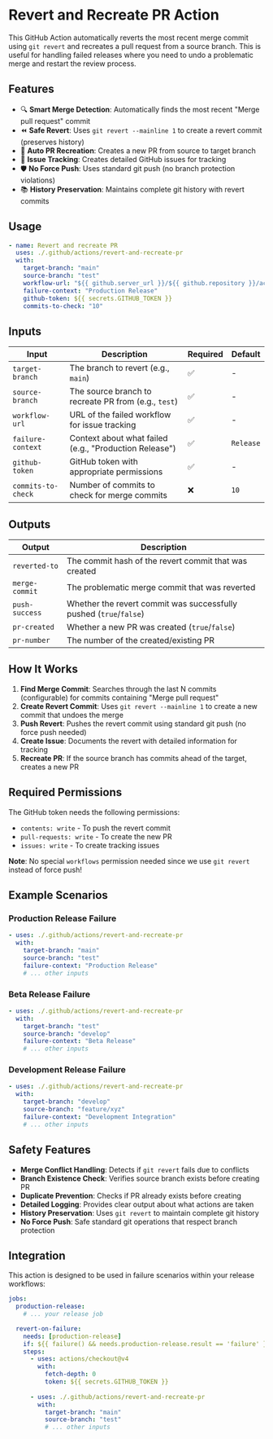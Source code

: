 # Revert and Recreate PR Action

This GitHub Action automatically reverts the most recent merge commit using `git revert` and recreates a pull request from a source branch. This is useful for handling failed releases where you need to undo a problematic merge and restart the review process.

## Features

- 🔍 **Smart Merge Detection**: Automatically finds the most recent "Merge pull request" commit
- ⏪ **Safe Revert**: Uses `git revert --mainline 1` to create a revert commit (preserves history)
- 🔄 **Auto PR Recreation**: Creates a new PR from source to target branch
- 📝 **Issue Tracking**: Creates detailed GitHub issues for tracking
- 🛡️ **No Force Push**: Uses standard git push (no branch protection violations)
- 📚 **History Preservation**: Maintains complete git history with revert commits

## Usage

```yaml
- name: Revert and recreate PR
  uses: ./.github/actions/revert-and-recreate-pr
  with:
    target-branch: "main"
    source-branch: "test"
    workflow-url: "${{ github.server_url }}/${{ github.repository }}/actions/runs/${{ github.run_id }}"
    failure-context: "Production Release"
    github-token: ${{ secrets.GITHUB_TOKEN }}
    commits-to-check: "10"
```

## Inputs

| Input | Description | Required | Default |
|-------|-------------|----------|---------|
| `target-branch` | The branch to revert (e.g., `main`) | ✅ | - |
| `source-branch` | The source branch to recreate PR from (e.g., `test`) | ✅ | - |
| `workflow-url` | URL of the failed workflow for issue tracking | ✅ | - |
| `failure-context` | Context about what failed (e.g., "Production Release") | ✅ | `Release` |
| `github-token` | GitHub token with appropriate permissions | ✅ | - |
| `commits-to-check` | Number of commits to check for merge commits | ❌ | `10` |

## Outputs

| Output | Description |
|--------|-------------|
| `reverted-to` | The commit hash of the revert commit that was created |
| `merge-commit` | The problematic merge commit that was reverted |
| `push-success` | Whether the revert commit was successfully pushed (`true`/`false`) |
| `pr-created` | Whether a new PR was created (`true`/`false`) |
| `pr-number` | The number of the created/existing PR |

## How It Works

1. **Find Merge Commit**: Searches through the last N commits (configurable) for commits containing "Merge pull request"
2. **Create Revert Commit**: Uses `git revert --mainline 1` to create a new commit that undoes the merge
3. **Push Revert**: Pushes the revert commit using standard git push (no force push needed)
4. **Create Issue**: Documents the revert with detailed information for tracking
5. **Recreate PR**: If the source branch has commits ahead of the target, creates a new PR

## Required Permissions

The GitHub token needs the following permissions:
- `contents: write` - To push the revert commit
- `pull-requests: write` - To create the new PR
- `issues: write` - To create tracking issues

**Note**: No special `workflows` permission needed since we use `git revert` instead of force push!

## Example Scenarios

### Production Release Failure
```yaml
- uses: ./.github/actions/revert-and-recreate-pr
  with:
    target-branch: "main"
    source-branch: "test"
    failure-context: "Production Release"
    # ... other inputs
```

### Beta Release Failure
```yaml
- uses: ./.github/actions/revert-and-recreate-pr
  with:
    target-branch: "test"
    source-branch: "develop"
    failure-context: "Beta Release"
    # ... other inputs
```

### Development Release Failure
```yaml
- uses: ./.github/actions/revert-and-recreate-pr
  with:
    target-branch: "develop"
    source-branch: "feature/xyz"
    failure-context: "Development Integration"
    # ... other inputs
```

## Safety Features

- **Merge Conflict Handling**: Detects if `git revert` fails due to conflicts
- **Branch Existence Check**: Verifies source branch exists before creating PR
- **Duplicate Prevention**: Checks if PR already exists before creating
- **Detailed Logging**: Provides clear output about what actions are taken
- **History Preservation**: Uses `git revert` to maintain complete git history
- **No Force Push**: Safe standard git operations that respect branch protection

## Integration

This action is designed to be used in failure scenarios within your release workflows:

```yaml
jobs:
  production-release:
    # ... your release job

  revert-on-failure:
    needs: [production-release]
    if: ${{ failure() && needs.production-release.result == 'failure' }}
    steps:
      - uses: actions/checkout@v4
        with:
          fetch-depth: 0
          token: ${{ secrets.GITHUB_TOKEN }}
      
      - uses: ./.github/actions/revert-and-recreate-pr
        with:
          target-branch: "main"
          source-branch: "test"
          # ... other inputs
```
